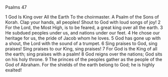 Psalms 47

1	God Is King over All the Earth To the choirmaster. A Psalm of the Sons of Korah. Clap your hands, all peoples! Shout to God with loud songs of joy!
2	For the Lord, the Most High, is to be feared, a great king over all the earth.
3	He subdued peoples under us, and nations under our feet.
4	He chose our heritage for us, the pride of Jacob whom he loves.
5	God has gone up with a shout, the Lord with the sound of a trumpet.
6	Sing praises to God, sing praises! Sing praises to our King, sing praises!
7	For God is the King of all the earth; sing praises with a psalm!
8	God reigns over the nations; God sits on his holy throne.
9	The princes of the peoples gather as the people of the God of Abraham. For the shields of the earth belong to God; he is highly exalted!

